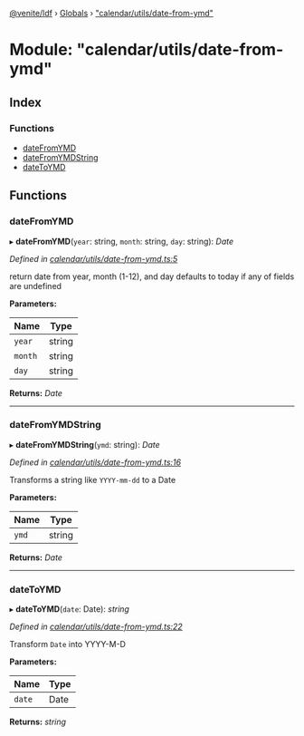 [@venite/ldf](../README.md) › [Globals](../globals.md) › ["calendar/utils/date-from-ymd"](_calendar_utils_date_from_ymd_.md)

# Module: "calendar/utils/date-from-ymd"

## Index

### Functions

* [dateFromYMD](_calendar_utils_date_from_ymd_.md#datefromymd)
* [dateFromYMDString](_calendar_utils_date_from_ymd_.md#datefromymdstring)
* [dateToYMD](_calendar_utils_date_from_ymd_.md#datetoymd)

## Functions

###  dateFromYMD

▸ **dateFromYMD**(`year`: string, `month`: string, `day`: string): *Date*

*Defined in [calendar/utils/date-from-ymd.ts:5](https://github.com/gbj/venite/blob/c54ff8d/ldf/src/calendar/utils/date-from-ymd.ts#L5)*

return date from year, month (1-12), and day
defaults to today if any of fields are undefined

**Parameters:**

Name | Type |
------ | ------ |
`year` | string |
`month` | string |
`day` | string |

**Returns:** *Date*

___

###  dateFromYMDString

▸ **dateFromYMDString**(`ymd`: string): *Date*

*Defined in [calendar/utils/date-from-ymd.ts:16](https://github.com/gbj/venite/blob/c54ff8d/ldf/src/calendar/utils/date-from-ymd.ts#L16)*

Transforms a string like `YYYY-mm-dd` to a Date

**Parameters:**

Name | Type |
------ | ------ |
`ymd` | string |

**Returns:** *Date*

___

###  dateToYMD

▸ **dateToYMD**(`date`: Date): *string*

*Defined in [calendar/utils/date-from-ymd.ts:22](https://github.com/gbj/venite/blob/c54ff8d/ldf/src/calendar/utils/date-from-ymd.ts#L22)*

Transform `Date` into YYYY-M-D

**Parameters:**

Name | Type |
------ | ------ |
`date` | Date |

**Returns:** *string*
